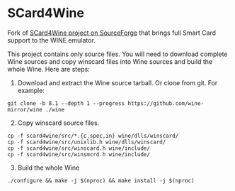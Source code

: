 SCard4Wine
==========

Fork of [SCard4Wine project on SourceForge](http://sourceforge.net/projects/scard4wine/) that brings full Smart Card support to the WINE emulator.
  
This project contains only source files.
You will need to download complete Wine sources and copy winscard files into Wine sources and build the whole Wine.
Here are steps:

1. Download and extract the Wine source tarball. Or clone from git. For example:
```
git clone -b 8.1 --depth 1 --progress https://github.com/wine-mirror/wine ./wine
```	
2. Copy winscard source files.
```
cp -f scard4wine/src/*.{c,spec,in} wine/dlls/winscard/
cp -f scard4wine/src/unixlib.h wine/dlls/winscard/
cp -f scard4wine/src/winscard.h wine/include/
cp -f scard4wine/src/winsmcrd.h wine/include/
```
3. Build the whole Wine
```
./configure && make -j $(nproc) && make install -j $(nproc)
```	
